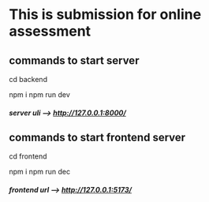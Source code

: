 # This is submission for online assessment

## commands to start server 
cd backend

npm i
npm run dev

##### server uli --> http://127.0.0.1:8000/

## commands to start frontend server
cd frontend

npm i 
npm run dec

##### frontend url --> http://127.0.0.1:5173/
